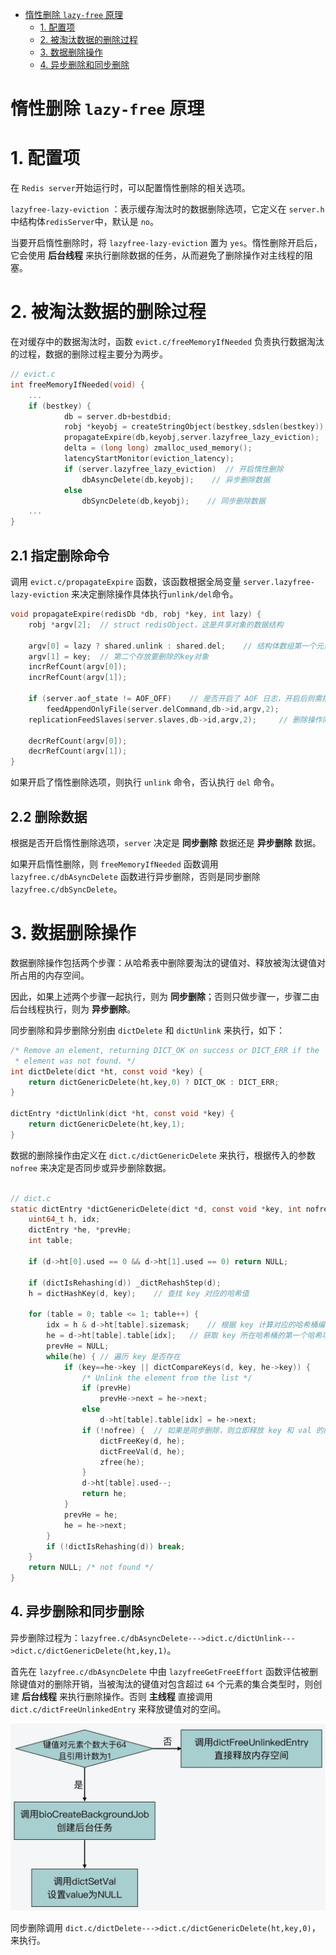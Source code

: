 - [惰性删除 `lazy-free` 原理](#惰性删除-lazy-free-原理)
  - [1. 配置项](#1-配置项)
  - [2. 被淘汰数据的删除过程](#2-被淘汰数据的删除过程)
  - [3. 数据删除操作](#3-数据删除操作)
  - [4. 异步删除和同步删除](#4-异步删除和同步删除)
# 惰性删除 `lazy-free` 原理

# 1. 配置项

在 `Redis server`开始运行时，可以配置惰性删除的相关选项。

`lazyfree-lazy-eviction` ：表示缓存淘汰时的数据删除选项，它定义在 `server.h` 中结构体`redisServer`中，默认是 `no`。

当要开启惰性删除时，将 `lazyfree-lazy-eviction` 置为 `yes`。惰性删除开启后，它会使用 **后台线程** 来执行删除数据的任务，从而避免了删除操作对主线程的阻塞。

# 2. 被淘汰数据的删除过程

在对缓存中的数据淘汰时，函数 `evict.c/freeMemoryIfNeeded` 负责执行数据淘汰的过程，数据的删除过程主要分为两步。

```c
// evict.c
int freeMemoryIfNeeded(void) {
	...
    if (bestkey) {
            db = server.db+bestdbid;
            robj *keyobj = createStringObject(bestkey,sdslen(bestkey));
            propagateExpire(db,keyobj,server.lazyfree_lazy_eviction);
            delta = (long long) zmalloc_used_memory();
            latencyStartMonitor(eviction_latency);
            if (server.lazyfree_lazy_eviction)	// 开启惰性删除
                dbAsyncDelete(db,keyobj);    // 异步删除数据
            else
                dbSyncDelete(db,keyobj);	// 同步删除数据
    ...
}
```

## 2.1 指定删除命令

调用 `evict.c/propagateExpire` 函数，该函数根据全局变量 `server.lazyfree-lazy-eviction` 来决定删除操作具体执行`unlink/del`命令。

```c
void propagateExpire(redisDb *db, robj *key, int lazy) {
    robj *argv[2];	// struct redisObject，这是共享对象的数据结构

    argv[0] = lazy ? shared.unlink : shared.del;	// 结构体数组第一个元素存放执行的删除命令，如果开启惰性删除，则执行 unlink
    argv[1] = key;	// 第二个存放要删除的key对象
    incrRefCount(argv[0]);
    incrRefCount(argv[1]);

    if (server.aof_state != AOF_OFF)	// 是否开启了 AOF 日志，开启后则需把删除命令写入 AOF 日志
        feedAppendOnlyFile(server.delCommand,db->id,argv,2);
    replicationFeedSlaves(server.slaves,db->id,argv,2);		// 删除操作同步给从节点，保证主从数据一致性

    decrRefCount(argv[0]);
    decrRefCount(argv[1]);
}
```

如果开启了惰性删除选项，则执行 `unlink` 命令，否认执行 `del` 命令。

## 2.2 删除数据

根据是否开启惰性删除选项，`server` 决定是 **同步删除** 数据还是 **异步删除** 数据。

如果开启惰性删除，则 `freeMemoryIfNeeded` 函数调用 `lazyfree.c/dbAsyncDelete` 函数进行异步删除，否则是同步删除 `lazyfree.c/dbSyncDelete`。

# 3. 数据删除操作

数据删除操作包括两个步骤：从哈希表中删除要淘汰的键值对、释放被淘汰键值对所占用的内存空间。

因此，如果上述两个步骤一起执行，则为 **同步删除**；否则只做步骤一，步骤二由后台线程执行，则为 **异步删除**。

同步删除和异步删除分别由 `dictDelete` 和 `dictUnlink` 来执行，如下：

```c
/* Remove an element, returning DICT_OK on success or DICT_ERR if the
 * element was not found. */
int dictDelete(dict *ht, const void *key) {
    return dictGenericDelete(ht,key,0) ? DICT_OK : DICT_ERR;
}

dictEntry *dictUnlink(dict *ht, const void *key) {
    return dictGenericDelete(ht,key,1);
}
```

数据的删除操作由定义在 `dict.c/dictGenericDelete` 来执行，根据传入的参数 `nofree` 来决定是否同步或异步删除数据。

```c

// dict.c
static dictEntry *dictGenericDelete(dict *d, const void *key, int nofree) {
    uint64_t h, idx;
    dictEntry *he, *prevHe;
    int table;

    if (d->ht[0].used == 0 && d->ht[1].used == 0) return NULL;

    if (dictIsRehashing(d)) _dictRehashStep(d);
    h = dictHashKey(d, key);	// 查找 key 对应的哈希值

    for (table = 0; table <= 1; table++) {
        idx = h & d->ht[table].sizemask;	// 根据 key 计算对应的哈希桶编号
        he = d->ht[table].table[idx];	// 获取 key 所在哈希桶的第一个哈希项
        prevHe = NULL;
        while(he) {	// 遍历 key 是否存在
            if (key==he->key || dictCompareKeys(d, key, he->key)) {
                /* Unlink the element from the list */
                if (prevHe)
                    prevHe->next = he->next;
                else
                    d->ht[table].table[idx] = he->next;
                if (!nofree) {	// 如果是同步删除，则立即释放 key 和 val 的内存空间
                    dictFreeKey(d, he);
                    dictFreeVal(d, he);
                    zfree(he);
                }
                d->ht[table].used--;
                return he;
            }
            prevHe = he;
            he = he->next;
        }
        if (!dictIsRehashing(d)) break;
    }
    return NULL; /* not found */
}
```

## 4. 异步删除和同步删除

异步删除过程为：`lazyfree.c/dbAsyncDelete--->dict.c/dictUnlink--->dict.c/dictGenericDelete(ht,key,1)`。

首先在 `lazyfree.c/dbAsyncDelete` 中由 `lazyfreeGetFreeEffort` 函数评估被删除键值对的删除开销，当被淘汰的键值对包含超过 `64` 个元素的集合类型时，则创建 **后台线程** 来执行删除操作。否则 **主线程** 直接调用 `dict.c/dictFreeUnlinkedEntry` 来释放键值对的空间。

![](./pics/lazy_free.png)

同步删除调用 `dict.c/dictDelete--->dict.c/dictGenericDelete(ht,key,0)`，来执行。

